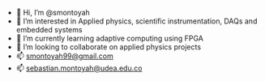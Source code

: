 - 👋 Hi, I’m @smontoyah
- 👀 I’m interested in Applied physics, scientific instrumentation, DAQs and embedded systems
- 🌱 I’m currently learning adaptive computing using FPGA
- 💞️ I’m looking to collaborate on applied physics projects
- 📫 smontoyah99@gmail.com
- 📫 sebastian.montoyah@udea.edu.co

<!---
smontoyah/smontoyah is a ✨ special ✨ repository because its `README.md` (this file) appears on your GitHub profile.
You can click the Preview link to take a look at your changes.
--->

